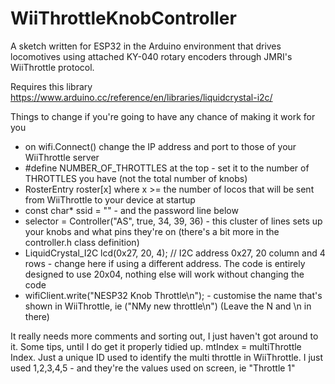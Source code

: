 # WiiThrottleKnobController

A sketch written for ESP32 in the Arduino environment that drives locomotives using attached KY-040 rotary encoders through JMRI's WiiThrottle protocol.

Requires this library https://www.arduino.cc/reference/en/libraries/liquidcrystal-i2c/

Things to change if you're going to have any chance of making it work for you

   - on wifi.Connect() change the IP address and port to those of your WiiThrottle server
   - #define NUMBER_OF_THROTTLES at the top - set it to the number of THROTTLES you have (not the total number of knobs)
   - RosterEntry roster[x] where x >= the number of locos that will be sent from WiiThrottle to your device at startup
   - const char* ssid = "" - and the password line below
   - selector = Controller("AS", true, 34, 39, 36) - this cluster of lines sets up your knobs and what pins they're on (there's a bit more in the controller.h class definition)
   - LiquidCrystal_I2C lcd(0x27, 20, 4); // I2C address 0x27, 20 column and 4 rows - change here if using a different address. The code is entirely designed to use 20x04, nothing else will work without changing the code
   - wifiClient.write("NESP32 Knob Throttle\n"); - customise the name that's shown in WiiThrottle, ie ("NMy new throttle\n") (Leave the N and \n in there)

It really needs more comments and sorting out, I just haven't got around to it. Some tips, until I do get it properly tidied up. mtIndex = multiThrottle Index. Just a unique ID used to identify the multi throttle in WiiThrottle. I just used 1,2,3,4,5 - and they're the values used on screen, ie "Throttle 1"
